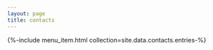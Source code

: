```yaml
---
layout: page
title: contacts
---
```


{%-include menu_item.html collection=site.data.contacts.entries-%}
